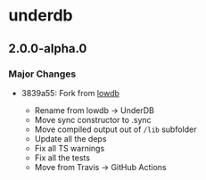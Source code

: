 # underdb

## 2.0.0-alpha.0

### Major Changes

- 3839a55: Fork from [lowdb](https://github.com/typicode/lowdb/blob/next)

  - Rename from lowdb -> UnderDB
  - Move sync constructor to <default>.sync
  - Move compiled output out of `/lib` subfolder
  - Update all the deps
  - Fix all TS warnings
  - Fix all the tests
  - Move from Travis -> GitHub Actions
